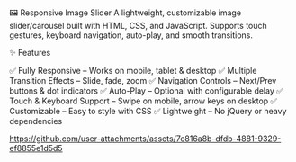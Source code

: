 🖼️ Responsive Image Slider
A lightweight, customizable image slider/carousel built with HTML, CSS, and JavaScript. Supports touch gestures, keyboard navigation, auto-play, and smooth transitions.

✨ Features

✅ Fully Responsive – Works on mobile, tablet & desktop
✅ Multiple Transition Effects – Slide, fade, zoom
✅ Navigation Controls – Next/Prev buttons & dot indicators
✅ Auto-Play – Optional with configurable delay
✅ Touch & Keyboard Support – Swipe on mobile, arrow keys on desktop
✅ Customizable – Easy to style with CSS
✅ Lightweight – No jQuery or heavy dependencies

https://github.com/user-attachments/assets/7e816a8b-dfdb-4881-9329-ef8855e1d5d5
